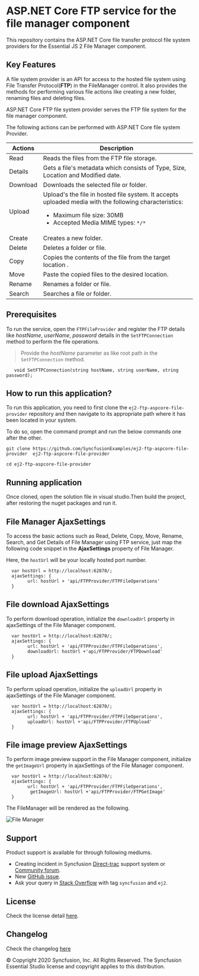 # ASP.NET Core FTP service for the file manager component

This repository contains the ASP.NET Core file transfer protocol file system providers for the Essential JS 2 File Manager component.

## Key Features

A file system provider is an API for access to the hosted file system using File Transfer Protocol(**FTP**) in the FileManager control. It also provides the methods for performing various file actions like creating a new folder, renaming files and deleting files.

ASP.NET Core FTP file system provider serves the FTP file system for the file manager component.

The following actions can be performed with ASP.NET Core file system Provider.

| **Actions** | **Description** |
| --- | --- |
| Read      | Reads the files from the FTP file storage. |
| Details   | Gets a file's metadata which consists of Type, Size, Location and Modified date. |
| Download  | Downloads the selected file or folder. |
| Upload    | Upload's the file in hosted file system. It accepts uploaded media with the following characteristics: <ul><li>Maximum file size:  30MB</li><li>Accepted Media MIME types: `*/*` </li></ul> |
| Create    | Creates a new folder. |
| Delete    | Deletes a folder or file. |
| Copy      | Copies the contents of the file from the target location . |
| Move      | Paste the copied files to the desired location. |
| Rename    | Renames a folder or file. |
| Search    | Searches a file or folder. |


## Prerequisites

To run the service, open the `FTPFileProvider` and register the FTP  details like *hostName*, *userName*, *password* details in the `SetFTPConnection` method to perform the file operations. 

> Provide the *hostName* parameter as like root path in the `SetFTPConnection` method.

```
   void SetFTPConnection(string hostName, string userName, string password);   
```

## How to run this application?

To run this application, you need to first clone the `ej2-ftp-aspcore-file-provider` repository and then navigate to its appropriate path where it has been located in your system.

To do so, open the command prompt and run the below commands one after the other.

```
git clone https://github.com/SyncfusionExamples/ej2-ftp-aspcore-file-provider  ej2-ftp-aspcore-file-provider

cd ej2-ftp-aspcore-file-provider

```

## Running application

Once cloned, open the solution file in visual studio.Then build the project, after restoring the nuget packages and run it.

## File Manager AjaxSettings

To access the basic actions such as Read, Delete, Copy, Move, Rename, Search, and Get Details of File Manager using FTP service, just map the following code snippet in the **AjaxSettings** property of File Manager.

Here, the `hostUrl` will be your locally hosted port number.

```
  var hostUrl = http://localhost:62870/;
  ajaxSettings: {
        url: hostUrl + 'api/FTPProvider/FTPFileOperations'
  }
```

## File download AjaxSettings

To perform download operation, initialize the `downloadUrl` property in ajaxSettings of the File Manager component.

```
  var hostUrl = http://localhost:62870/;
  ajaxSettings: {
        url: hostUrl + 'api/FTPProvider/FTPFileOperations',
        downloadUrl: hostUrl +'api/FTPProvider/FTPDownload'
  }
```

## File upload AjaxSettings

To perform upload operation, initialize the `uploadUrl` property in ajaxSettings of the File Manager component.

```
  var hostUrl = http://localhost:62870/;
  ajaxSettings: {
        url: hostUrl + 'api/FTPProvider/FTPFileOperations',
        uploadUrl: hostUrl +'api/FTPProvider/FTPUpload'
  }
```

## File image preview AjaxSettings

To perform image preview support in the File Manager component, initialize the `getImageUrl` property in ajaxSettings of the File Manager component.

```
  var hostUrl = http://localhost:62870/;
  ajaxSettings: {
        url: hostUrl + 'api/FTPProvider/FTPFileOperations',
         getImageUrl: hostUrl +'api/FTPProvider/FTPGetImage'
  }
```

The FileManager will be rendered as the following.

![File Manager](https://ej2.syncfusion.com/products/images/file-manager/readme.gif)

## Support

Product support is available for through following mediums.

* Creating incident in Syncfusion [Direct-trac](https://www.syncfusion.com/support/directtrac/incidents?utm_source=npm&utm_campaign=filemanager) support system or [Community forum](https://www.syncfusion.com/forums/essential-js2?utm_source=npm&utm_campaign=filemanager).
* New [GitHub issue](https://github.com/syncfusion/ej2-javascript-ui-controls/issues/new).
* Ask your query in [Stack Overflow](https://stackoverflow.com/?utm_source=npm&utm_campaign=filemanager) with tag `syncfusion` and `ej2`.

## License

Check the license detail [here](https://github.com/syncfusion/ej2-javascript-ui-controls/blob/master/license).

## Changelog

Check the changelog [here](https://github.com/syncfusion/ej2-javascript-ui-controls/blob/master/controls/filemanager/CHANGELOG.md)

© Copyright 2020 Syncfusion, Inc. All Rights Reserved. The Syncfusion Essential Studio license and copyright applies to this distribution.
